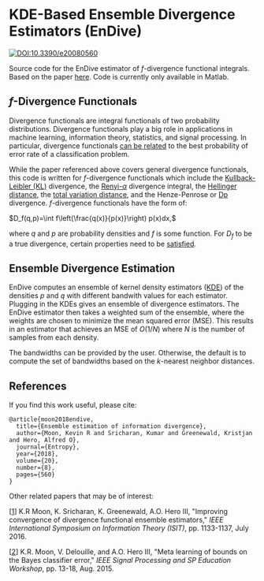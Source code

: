 # KDE-Based Ensemble Divergence Estimators (EnDive)

[![DOI:10.3390/e20080560](https://zenodo.org/badge/DOI/10.3390/e20080560.svg)](https://doi.org/10.3390/e20080560)

Source code for the EnDive estimator of $f$-divergence functional integrals. Based on the paper [here](https://doi.org/10.3390/e20080560). Code is currently only available in Matlab.

## $f$-Divergence Functionals
Divergence functionals are integral functionals of two probability distributions. Divergence functionals play a big role in applications in machine learning, information theory, statistics, and signal processing. In particular, divergence functionals [can be related](https://doi.org/10.1109/DSP-SPE.2015.7369520) to the best probability of error rate of a classification problem. 

While the paper referenced above covers general divergence functionals, this code is written for $f$-divergence functionals which include the [Kullback-Leibler (KL)](https://en.wikipedia.org/wiki/Kullback%E2%80%93Leibler_divergence) divergence, the [Renyi-$\alpha$](https://en.wikipedia.org/wiki/R%C3%A9nyi_entropy) divergence integral, the [Hellinger distance](https://en.wikipedia.org/wiki/Hellinger_distance), the [total variation distance](https://en.wikipedia.org/wiki/Total_variation_distance_of_probability_measures), and the Henze-Penrose or [Dp](https://doi.org/10.1109/TSP.2015.2477805) divergence. $f$-divergence functionals have the form of: 

$D_f(q,p)=\int f\left(\frac{q(x)}{p(x)}\right) p(x)dx,$

where $q$ and $p$ are probability densities and $f$ is some function. For $D_f$ to be a true divergence, certain properties need to be [satisfied](https://en.wikipedia.org/wiki/F-divergence).

## Ensemble Divergence Estimation
EnDive computes an ensemble of kernel density estimators ([KDE](https://en.wikipedia.org/wiki/Kernel_density_estimation)) of the densities $p$ and $q$ with different bandwith values for each estimator. Plugging in the KDEs gives an ensemble of divergence estimators. The EnDive estimator then takes a weighted sum of the ensemble, where the weights are chosen to minimize the mean squared error (MSE). This results in an estimator that achieves an MSE of $O(1/N)$ where $N$ is the number of samples from each density.

The bandwidths can be provided by the user. Otherwise, the default is to compute the set of bandwidths based on the $k$-nearest neighbor distances. 

## References
If you find this work useful, please cite:
```
@article{moon2018endive,
  title={Ensemble estimation of information divergence},
  author={Moon, Kevin R and Sricharan, Kumar and Greenewald, Kristjan and Hero, Alfred O},
  journal={Entropy},
  year={2018},
  volume={20},
  number={8},
  pages={560}
}
```
Other related papers that may be of interest:

[[1](https://doi.org/10.1109/ISIT.2016.7541476)] K.R Moon, K. Sricharan, K. Greenewald, A.O. Hero III, "Improving convergence of divergence functional ensemble estimators," _IEEE International Symposium on Information Theory (ISIT)_, pp. 1133-1137, July 2016.

[[2](https://doi.org/10.1109/DSP-SPE.2015.7369520)] K.R. Moon, V. Delouille, and A.O. Hero III, "Meta learning of bounds on the Bayes classifier error," _IEEE Signal Processing and SP Education Workshop_, pp. 13-18, Aug. 2015.
